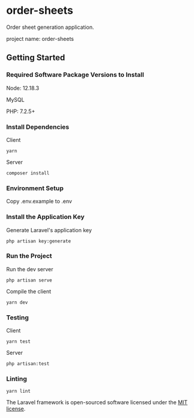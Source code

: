# order-sheets

Order sheet generation application.

project name: order-sheets

## Getting Started

### Required Software Package Versions to Install

Node: 12.18.3

MySQL

PHP: 7.2.5+

### Install Dependencies

Client

```
yarn
```

Server

```
composer install
```

### Environment Setup

Copy .env.example to .env

### Install the Application Key

Generate Laravel's application key

```
php artisan key:generate
```

### Run the Project

Run the dev server

```
php artisan serve
```

Compile the client

```
yarn dev
```

### Testing

Client

```
yarn test
```

Server

```
php artisan:test
```

### Linting

```
yarn lint
```

The Laravel framework is open-sourced software licensed under the [MIT license](https://opensource.org/licenses/MIT).
